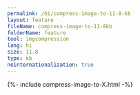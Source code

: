 ```yaml
---
permalink: /hi/compress-image-to-11-8-kb
layout: feature
fileName: compress-image-to-11-8kb
folderName: feature
tool: imgcompression
lang: hi
size: 11.8
type: kb
nointernationalization: true
---
```

{%- include compress-image-to-X.html -%}
      